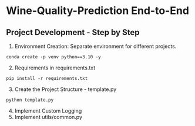 # Wine-Quality-Prediction End-to-End

## Project Development - Step by Step
1. Environment Creation: Separate environment for different projects.
```
conda create -p venv python==3.10 -y
```
2. Requirements in requirements.txt
```
pip install -r requirements.txt
```
3. Create the Project Structure - template.py
```
python template.py
```
4. Implement Custom Logging
5. Implement utils/common.py